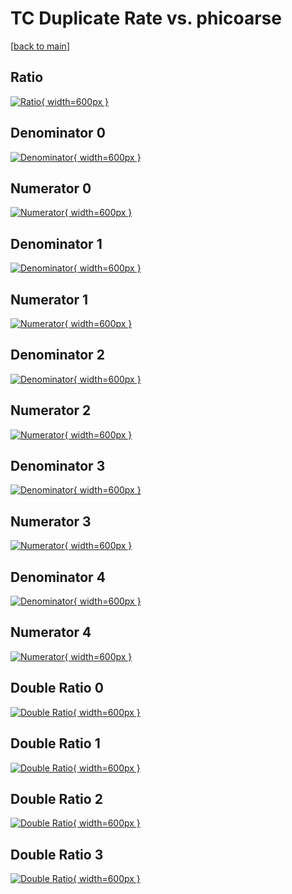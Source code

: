 # TC Duplicate Rate vs. phicoarse

[[back to main](./)]



## Ratio

[![Ratio](../mtv/var/TC_duplrate_phicoarse.png){ width=600px }](../mtv/var/TC_duplrate_phicoarse.pdf)

## Denominator 0

[![Denominator](../mtv/den/TC_duplrate_phicoarse_den0.png){ width=600px }](../mtv/den/TC_duplrate_phicoarse_den0.pdf)

## Numerator 0

[![Numerator](../mtv/num/TC_duplrate_phicoarse_num0.png){ width=600px }](../mtv/num/TC_duplrate_phicoarse_num0.pdf)

## Denominator 1

[![Denominator](../mtv/den/TC_duplrate_phicoarse_den1.png){ width=600px }](../mtv/den/TC_duplrate_phicoarse_den1.pdf)

## Numerator 1

[![Numerator](../mtv/num/TC_duplrate_phicoarse_num1.png){ width=600px }](../mtv/num/TC_duplrate_phicoarse_num1.pdf)

## Denominator 2

[![Denominator](../mtv/den/TC_duplrate_phicoarse_den2.png){ width=600px }](../mtv/den/TC_duplrate_phicoarse_den2.pdf)

## Numerator 2

[![Numerator](../mtv/num/TC_duplrate_phicoarse_num2.png){ width=600px }](../mtv/num/TC_duplrate_phicoarse_num2.pdf)

## Denominator 3

[![Denominator](../mtv/den/TC_duplrate_phicoarse_den3.png){ width=600px }](../mtv/den/TC_duplrate_phicoarse_den3.pdf)

## Numerator 3

[![Numerator](../mtv/num/TC_duplrate_phicoarse_num3.png){ width=600px }](../mtv/num/TC_duplrate_phicoarse_num3.pdf)

## Denominator 4

[![Denominator](../mtv/den/TC_duplrate_phicoarse_den4.png){ width=600px }](../mtv/den/TC_duplrate_phicoarse_den4.pdf)

## Numerator 4

[![Numerator](../mtv/num/TC_duplrate_phicoarse_num4.png){ width=600px }](../mtv/num/TC_duplrate_phicoarse_num4.pdf)

## Double Ratio 0

[![Double Ratio](../mtv/ratio/TC_duplrate_phicoarse_ratio0.png){ width=600px }](../mtv/ratio/TC_duplrate_phicoarse_ratio0.pdf)

## Double Ratio 1

[![Double Ratio](../mtv/ratio/TC_duplrate_phicoarse_ratio1.png){ width=600px }](../mtv/ratio/TC_duplrate_phicoarse_ratio1.pdf)

## Double Ratio 2

[![Double Ratio](../mtv/ratio/TC_duplrate_phicoarse_ratio2.png){ width=600px }](../mtv/ratio/TC_duplrate_phicoarse_ratio2.pdf)

## Double Ratio 3

[![Double Ratio](../mtv/ratio/TC_duplrate_phicoarse_ratio3.png){ width=600px }](../mtv/ratio/TC_duplrate_phicoarse_ratio3.pdf)

